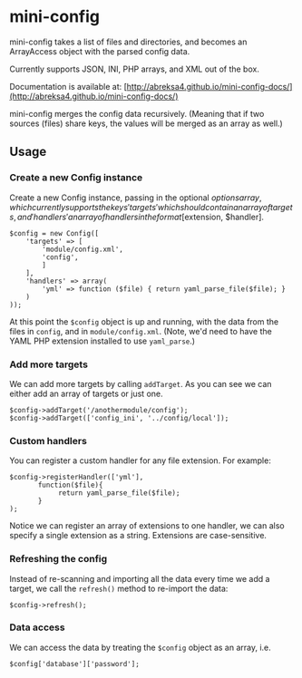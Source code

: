 # mini-config

mini-config takes a list of files and directories, and becomes an ArrayAccess object with the parsed config data. 

Currently supports JSON, INI, PHP arrays, and XML out of the box.

Documentation is available at: [http://abreksa4.github.io/mini-config-docs/](http://abreksa4.github.io/mini-config-docs/)

mini-config merges the config data recursively. (Meaning that if two sources (files) share keys, the values will be merged as an array as well.)

## Usage

### Create a new Config instance
Create a new Config instance, passing in the optional $options array, which currently supports the keys 'targets' which should contain an array of targets, and
'handlers' an array of handlers in the format [$extension, $handler]. 
```
$config = new Config([
    'targets' => [
        'module/config.xml',
        'config',
        ]
    ],
    'handlers' => array(
        'yml' => function ($file) { return yaml_parse_file($file); }
    )
));
```
At this point the `$config` object is up and running, with the data from the files in `config`,  and in `module/config.xml`.
(Note, we'd need to have the YAML PHP extension installed to use `yaml_parse`.)

### Add more targets
We can add more targets by calling `addTarget`.
As you can see we can either add an array of targets or just one.
```
$config->addTarget('/anothermodule/config');
$config->addTarget(['config_ini', '../config/local']);
```

### Custom handlers
You can register a custom handler for any file extension. For example: 
```
$config->registerHandler(['yml'], 
       function($file){
            return yaml_parse_file($file);
       }
);
```

Notice we can register an array of extensions to one handler, we can also specify a single extension as a string. Extensions are case-sensitive.

### Refreshing the config
Instead of re-scanning and importing all the data every time we add a target, we call the `refresh()` method to re-import the data:
```
$config->refresh();
```
### Data access
We can access the data by treating the `$config` object as an array, i.e.

```
$config['database']['password'];
```